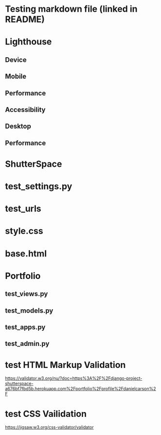 # Testing markdown file (linked in README)

# Lighthouse 

## Device
## Mobile
## Performance
## Accessibility
## Desktop
## Performance


# ShutterSpace
# test_settings.py
# test_urls
# style.css
# base.html

# Portfolio
## test_views.py
## test_models.py
## test_apps.py
## test_admin.py
# test HTML Markup Validation 
https://validator.w3.org/nu/?doc=https%3A%2F%2Fdjango-project-shutterspace-a676bf7fbd5b.herokuapp.com%2Fportfolio%2Fprofile%2Fdanielcarson%2F
# test CSS Vailidation
https://jigsaw.w3.org/css-validator/validator